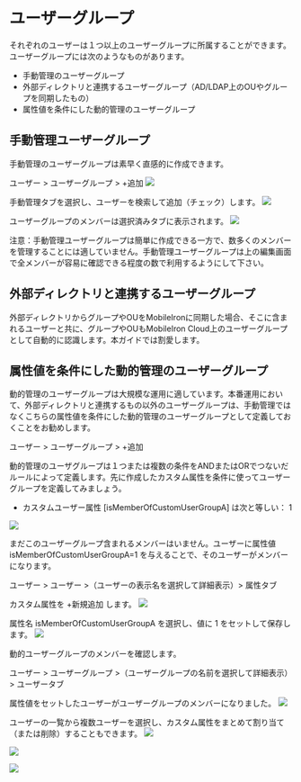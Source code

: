 # ユーザーグループ

それぞれのユーザーは１つ以上のユーザーグループに所属することができます。ユーザーグループには次のようなものがあります。
- 手動管理のユーザーグループ
- 外部ディレクトリと連携するユーザーグループ（AD/LDAP上のOUやグループを同期したもの）
- 属性値を条件にした動的管理のユーザーグループ

## 手動管理ユーザーグループ

手動管理のユーザーグループは素早く直感的に作成できます。

ユーザー > ユーザーグループ > +追加
![](images/370CA652-DF96-4559-AC8F-EC446C7D5E0E.png)

手動管理タブを選択し、ユーザーを検索して追加（チェック）します。
![](images/DC89BD85-AD6F-40B3-8485-5F6DAA540156.png)

ユーザーグループのメンバーは選択済みタブに表示されます。
![](images/FFC56877-F682-45C7-8D53-3BF9FD5FAD83.png)

注意：手動管理ユーザーグループは簡単に作成できる一方で、数多くのメンバーを管理することには適していません。手動管理ユーザーグループは上の編集画面で全メンバーが容易に確認できる程度の数で利用するようにして下さい。

## 外部ディレクトリと連携するユーザーグループ

外部ディレクトリからグループやOUをMobileIronに同期した場合、そこに含まれるユーザーと共に、グループやOUもMobileIron Cloud上のユーザーグループとして自動的に認識します。本ガイドでは割愛します。

## 属性値を条件にした動的管理のユーザーグループ

動的管理のユーザーグループは大規模な運用に適しています。本番運用において、外部ディレクトリと連携するもの以外のユーザーグループは、手動管理ではなくこちらの属性値を条件にした動的管理のユーザーグループとして定義しておくことをお勧めします。

ユーザー > ユーザーグループ > +追加

動的管理のユーザグループは１つまたは複数の条件をANDまたはORでつないだルールによって定義します。先に作成したカスタム属性を条件に使ってユーザーグループを定義してみましょう。
- カスタムユーザー属性 [isMemberOfCustomUserGroupA] は次と等しい： 1

![](images/AB5CC03D-F0BE-49F4-A26A-1FEEF6410F28.png)

まだこのユーザーグループ含まれるメンバーはいません。ユーザーに属性値 isMemberOfCustomUserGroupA=1 を与えることで、そのユーザーがメンバーになります。

ユーザー > ユーザー >（ユーザーの表示名を選択して詳細表示）> 属性タブ

カスタム属性を +新規追加 します。
![](images/857B0853-BDB6-4E5C-BF7A-2F4D9DC1BD27.png)

属性名 isMemberOfCustomUserGroupA を選択し、値に 1 をセットして保存します。
![](images/AAF4BFC4-6435-4253-909D-38EEB955987B.png)

動的ユーザーグループのメンバーを確認します。

ユーザー > ユーザーグループ >（ユーザーグループの名前を選択して詳細表示）> ユーザータブ

属性値をセットしたユーザーがユーザーグループのメンバーになりました。
![](images/2CACA068-6043-4635-8045-9C730F89526B.png)

ユーザーの一覧から複数ユーザーを選択し、カスタム属性をまとめて割り当て（または削除）することもできます。
![](images/4CBDA8A0-CE7E-4F3D-B902-2F55854F07A1.png)

![](images/5B1FAC50-D925-4860-9A59-FEFBF821C546.png)

![](images/F5102F30-5AB3-4813-AE0A-1AD96B632918.png)

